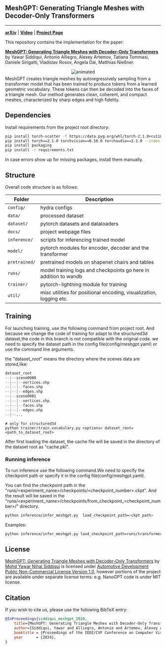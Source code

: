 ## MeshGPT: Generating Triangle Meshes with Decoder-Only Transformers

<hr/>

[**arXiv**](http://arxiv.org/abs/2311.15475) | [**Video**](https://www.youtube.com/watch?v=UV90O1_69_o) | [**Project Page**](https://nihalsid.github.io/mesh-gpt/) <br/>


This repository contains the implementation for the paper:

[**MeshGPT: Generating Triangle Meshes with Decoder-Only Transformers**](http://arxiv.org/abs/2311.15475) by Yawar Siddiqui, Antonio Alliegro, Alexey Artemov, Tatiana Tommasi, Daniele Sirigatti, Vladislav Rosov, Angela Dai, Matthias Nießner.

<div>
<div style="text-align: center">
  <img src="https://private-user-images.githubusercontent.com/932110/313438174-05cc7c73-53c7-4d8c-9514-bd2f8a7d7ed0.gif?jwt=eyJhbGciOiJIUzI1NiIsInR5cCI6IkpXVCJ9.eyJpc3MiOiJnaXRodWIuY29tIiwiYXVkIjoicmF3LmdpdGh1YnVzZXJjb250ZW50LmNvbSIsImtleSI6ImtleTUiLCJleHAiOjE3MTA2MzcxMjIsIm5iZiI6MTcxMDYzNjgyMiwicGF0aCI6Ii85MzIxMTAvMzEzNDM4MTc0LTA1Y2M3YzczLTUzYzctNGQ4Yy05NTE0LWJkMmY4YTdkN2VkMC5naWY_WC1BbXotQWxnb3JpdGhtPUFXUzQtSE1BQy1TSEEyNTYmWC1BbXotQ3JlZGVudGlhbD1BS0lBVkNPRFlMU0E1M1BRSzRaQSUyRjIwMjQwMzE3JTJGdXMtZWFzdC0xJTJGczMlMkZhd3M0X3JlcXVlc3QmWC1BbXotRGF0ZT0yMDI0MDMxN1QwMDUzNDJaJlgtQW16LUV4cGlyZXM9MzAwJlgtQW16LVNpZ25hdHVyZT04YjZiYTgyMTU5NzM3MTk4YTYyNTc1Njk2Y2UxZWJjZTRjODkzYzViNDFlMmExYjkzMDBhOTU4YWJmZDJlZTJkJlgtQW16LVNpZ25lZEhlYWRlcnM9aG9zdCZhY3Rvcl9pZD0wJmtleV9pZD0wJnJlcG9faWQ9MCJ9.2uVUaTidnV3_b1V_WfTbsdwZXGzUr3otFp3wqR6tSvI" alt="animated" />
</div>
<div style="margin-top: 5px;">
MeshGPT creates triangle meshes by autoregressively sampling from a transformer model that has been trained to produce tokens from a learned geometric vocabulary. These tokens can then be decoded into the faces of a triangle mesh. Our method generates clean, coherent, and compact meshes, characterized by sharp edges and high fidelity.
</div>
</div>

## Dependencies

Install requirements from the project root directory:

```bash
pip install torch-scatter -f https://data.pyg.org/whl/torch-2.1.0+cu118.html
pip install torch==2.1.0 torchvision==0.16.0 torchaudio==2.1.0 --index-url https://download.pytorch.org/whl/cu118
pip install packaging
pip install -r requirements.txt
```
In case errors show up for missing packages, install them manually.

## Structure

Overall code structure is as follows:

| Folder                 | Description                                                                                  |
|------------------------|----------------------------------------------------------------------------------------------|
| `config/`              | hydra  configs                                                                        |
| `data/`                | processed dataset
| `dataset/`             | pytorch datasets and dataloaders                                                           |
| `docs/`                | project webpage files                                                                        |
| `inference/`           | scripts for inferencing trained model                                           |
| `model/`               | pytorch modules for encoder, decoder and the transformer              |
| `pretrained/` | pretrained models on shapenet chairs and tables |
| `runs/`                | model training logs and checkpoints go here in addition to wandb                            |
| `trainer/`             | pytorch-lightning module for training                                                        | 
| `util/`                | misc utilities for positional encoding, visualization, logging etc.                      |


## Training

For launching training, use the following command from project root.
And because we change the code of training for adapt to the structured3d dataset,the code in this branch is not compatible with the original code.
we need to specify the dataset path in the config file(config/meshgpt.yaml) or use the command line arguments.

the "dataset_root" means the directory where the scenes data are stored,like:

```python
dataset_root
--|--scene0000
--|--|--vertices.shp
--|--|--faces.shp
--|--|--edges.shp
--|--scene0001
--|--|--vertices.shp
--|--|--faces.shp
--|--|--edges.shp
--|--...
```

```
# only for structured3d 
python trainer/train_vocabulary.py <options> dataset_root=<path_to_dataset_root>
```

After first loading the dataset, the cache file will be saved in the directory of the dataset root as "cache.pkl".

### Running inference

To run inference use the following command.We need to specify the checkpoint path or specify it in the config file(config/meshgpt.yaml).

You can find the checkpoint path in the "runs/<experiment_name>/checkpoints/<checkpoint_number>.ckpt".
And the result will be saved in the "runs/<experiment_name>/checkpoints/from_checkpoint_<checkpoint_number>/" directory.

```bash
python inference/infer_meshgpt.py  load_checkpoint_path=<ckpt_path> 
```

Examples:

```bash
python inference/infer_meshgpt.py laod_checkpoint_path=runs/transformer_ft_03001627/checkpoints/2287-0.ckpt
```



## License
<a property="dct:title" rel="cc:attributionURL" href="https://nihalsid.github.io/mesh-gpt/">MeshGPT: Generating Triangle Meshes with Decoder-Only Transformers</a> by <a rel="cc:attributionURL dct:creator" property="cc:attributionName" href="https://nihalsid.github.io/">Mohd Yawar Nihal Siddiqui</a> is licensed under [Automotive Development Public Non-Commercial License Version 1.0](LICENSE), however portions of the project are available under separate license terms: e.g. NanoGPT code is under MIT license.

## Citation

If you wish to cite us, please use the following BibTeX entry:

```BibTeX
@InProceedings{siddiqui_meshgpt_2024,
    title={MeshGPT: Generating Triangle Meshes with Decoder-Only Transformers},
    author={Siddiqui, Yawar and Alliegro, Antonio and Artemov, Alexey and Tommasi, Tatiana and Sirigatti, Daniele and Rosov, Vladislav and Dai, Angela and Nie{\ss}ner, Matthias},
    booktitle = {Proceedings of the IEEE/CVF Conference on Computer Vision and Pattern Recognition (CVPR)},
    year      = {2024},
}

```